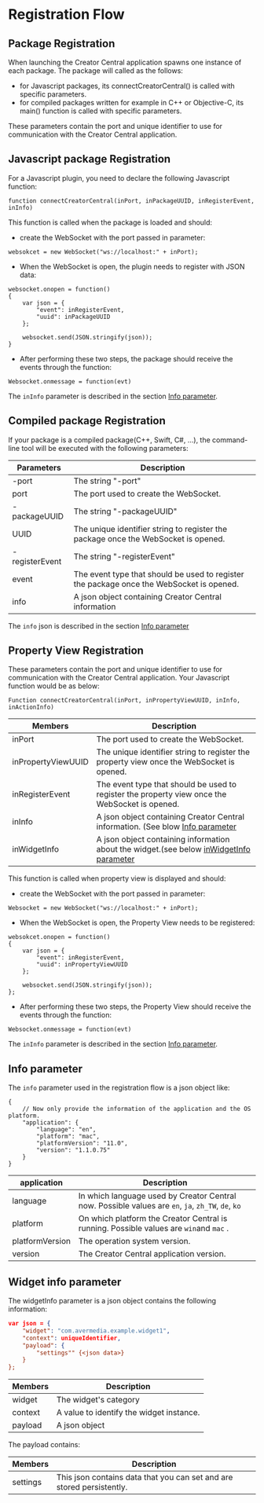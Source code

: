 Registration Flow
===


## Package Registration

When launching the Creator Central application spawns one instance of each package. The package will called as the follows:

- for Javascript packages, its connectCreatorCentral() is called with specific parameters.
- for compiled packages written for example in C++ or Objective-C, its main() function is called with specific parameters.

These parameters contain the port and unique identifier to use for communication with the Creator Central application.

## Javascript package Registration

For a Javascript plugin, you need to declare the following Javascript function:

```
function connectCreatorCentral(inPort, inPackageUUID, inRegisterEvent, inInfo)
```

This function is called when the package is loaded and should:

- create the WebSocket with the port passed in parameter:

```
websokcet = new WebSocket("ws://localhost:" + inPort);
```

- When the WebSocket is open, the plugin needs to register with JSON data:

```
websocket.onopen = function()
{
	var json = {
		"event": inRegisterEvent,
		"uuid": inPackageUUID
	};

	websocket.send(JSON.stringify(json));
}
```

- After performing these two steps, the package should receive the events through the function:

```
Websocket.onmessage = function(evt)
```

The ```inInfo``` parameter is described in the section [Info parameter](#infoparameter).



## Compiled package Registration

If your package is a compiled package(C++, Swift, C#, ...), the command-line tool will be executed with the following parameters:

| Parameters | Description | 
| -------- | -------- |
| -port | The string "-port" |
| port     | The port used to create the WebSocket. | 
| -packageUUID | The string "-packageUUID" |
| UUID | The unique identifier string to register the package once the WebSocket is opened. |
| -registerEvent | The string "-registerEvent" |
| event | The event type that should be used to register the package once the WebSocket is opened. |
| info | A json object containing Creator Central information |

The ```info``` json is described in the section [Info parameter](#infoparameter)

## Property View Registration

These parameters contain the port and unique identifier to use for communication with the Creator Central application. Your Javascript function would be as below:

```
Function connectCreatorCentral(inPort, inPropertyViewUUID, inInfo, inActionInfo)
```

| Members | Description | 
| -------- | -------- |
| inPort     | The port used to create the WebSocket. | 
| inPropertyViewUUID | The unique identifier string to register the property view once the WebSocket is opened. |
| inRegisterEvent | The event type that should be used to register the property view once the WebSocket is opened. |
| inInfo | A json object containing Creator Central information. (See blow [Info parameter](#infoparameter) |
| inWidgetInfo | A json object containing information about the widget.(see below [inWidgetInfo parameter](#widgetinfoparameter) |

This function is called when property view is displayed and should:
- create the WebSocket with the port passed in parameter:
```
Websocket = new WebSocket("ws://localhost:" + inPort);
```

- When the WebSocket is open, the Property View needs to be registered:
```
websokcet.onopen = function()
{
	var json = {
		"event": inRegisterEvent,
		"uuid": inPropertyViewUUID
	};

	websocket.send(JSON.stringify(json));
};
```

- After performing these two steps, the Property View should receive the events through the function:
```
Websocket.onmessage = function(evt)
```

The ```inInfo``` parameter is described in the section [Info parameter](#infoparameter).

<h2 id="infoparameter">Info parameter</h2>

The ```info``` parameter used in the registration flow is a json object like:

```
{
	// Now only provide the information of the application and the OS platform.
	"application": {
		"language": "en",
		"platform": "mac",
		"platformVersion": "11.0",
		"version": "1.1.0.75"
	}
}
```

| application | Description |
| - | - |
| language | In which language used by Creator Central now. Possible values are ```en```, ```ja```, ```zh_TW```, ```de```, ```ko```  |
| platform | On which platform the Creator Central is running. Possible values are ```win```and ```mac``` .
| platformVersion | The operation system version. |
| version | The Creator Central application version. | 

<h2 id="widgetinfoparameter"> Widget info parameter</h2>

The widgetInfo parameter is a json object contains the following information:

``` json
var json = {
    "widget": "com.avermedia.example.widget1",
    "context": uniqueIdentifier,
    "payload": {
        "settings"" {<json data>}
    }
};
```

| Members | Description | 
| -------- | -------- |
| widget | The widget's category |
| context | A value to identify the widget instance. |
| payload | A json object |

The payload contains:

| Members | Description | 
| -------- | -------- |
| settings | This json contains data that you can set and are stored persistently. |
